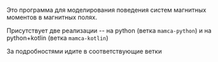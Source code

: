 Это программа для моделирования поведения систем магнитных моментов в магнитных полях.
 
Присутствует две реализации -- на python (ветка `mamca-python`) и на python+kotlin (ветка `mamca-kotlin`)
 
За подробностями идите в соответствующие ветки